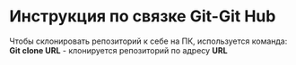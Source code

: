 # Инструкция по связке Git-Git Hub

Чтобы склонировать репозиторий к себе на ПК, используется команда:
**Git clone URL** - клонируется репозиторий по адресу **URL**